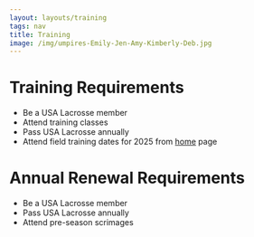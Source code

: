```yaml
---
layout: layouts/training
tags: nav
title: Training
image: /img/umpires-Emily-Jen-Amy-Kimberly-Deb.jpg
---
```

# Training Requirements
- Be a USA Lacrosse member
- Attend training classes
- Pass USA Lacrosse annually
- Attend field training dates for 2025 from [home](/) page

# Annual Renewal Requirements
- Be a USA Lacrosse member
- Pass USA Lacrosse annually
- Attend pre-season scrimages
